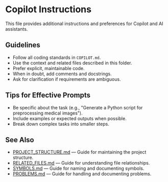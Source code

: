 # Copilot Instructions

This file provides additional instructions and preferences for Copilot and AI assistants.

## Guidelines

- Follow all coding standards in `COPILOT.md`.
- Use the context and related files described in this folder.
- Prefer explicit, maintainable code.
- When in doubt, add comments and docstrings.
- Ask for clarification if requirements are ambiguous.

## Tips for Effective Prompts

- Be specific about the task (e.g., "Generate a Python script for preprocessing medical images").
- Include examples or expected outputs when possible.
- Break down complex tasks into smaller steps.

## See Also

- [PROJECT_STRUCTURE.md](PROJECT_STRUCTURE.md) — Guide for maintaining the project structure.
- [RELATED_FILES.md](RELATED_FILES.md) — Guide for understanding file relationships.
- [SYMBOLS.md](SYMBOLS.md) — Guide for naming and documenting symbols.
- [PROBLEMS.md](PROBLEMS.md) — Guide for handling and documenting problems.
